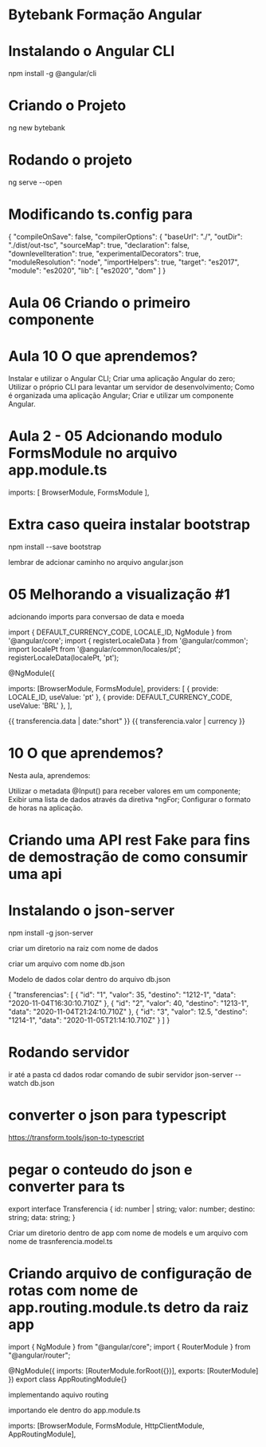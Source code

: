 # Bytebank Formação Angular

# Instalando o Angular CLI
npm install -g @angular/cli

# Criando o Projeto
ng new bytebank

# Rodando o projeto
ng serve --open


# Modificando ts.config para
{
  "compileOnSave": false,
  "compilerOptions": {
    "baseUrl": "./",
    "outDir": "./dist/out-tsc",
    "sourceMap": true,
    "declaration": false,
    "downlevelIteration": true,
    "experimentalDecorators": true,
    "moduleResolution": "node",
    "importHelpers": true,
    "target": "es2017",
    "module": "es2020",
    "lib": [
      "es2020",
      "dom"
    ]
  }

# Aula 06 Criando o primeiro componente

# Aula 10 O que aprendemos?

Instalar e utilizar o Angular CLI;
Criar uma aplicação Angular do zero;
Utilizar o próprio CLI para levantar um servidor de desenvolvimento;
Como é organizada uma aplicação Angular;
Criar e utilizar um componente Angular.


# Aula 2 - 05 Adcionando modulo FormsModule no arquivo app.module.ts

imports: [
    BrowserModule,
    FormsModule
  ],


# Extra caso queira instalar bootstrap
npm install --save bootstrap

lembrar de adcionar caminho no arquivo angular.json


# 05 Melhorando a visualização #1

adcionando imports para conversao de data e moeda


import { DEFAULT_CURRENCY_CODE, LOCALE_ID, NgModule } from '@angular/core';
import { registerLocaleData } from '@angular/common';
import localePt from '@angular/common/locales/pt';
registerLocaleData(localePt, 'pt');

@NgModule({
  
  imports: [BrowserModule, FormsModule],
  providers: [
    { provide: LOCALE_ID, useValue: 'pt' },
    { provide: DEFAULT_CURRENCY_CODE, useValue: 'BRL' },
  ],
 

 {{ transferencia.data | date:"short" }}
{{ transferencia.valor | currency }}

# 10 O que aprendemos?

Nesta aula, aprendemos:

Utilizar o metadata @Input() para receber valores em um componente;
Exibir uma lista de dados através da diretiva *ngFor;
Configurar o formato de horas na aplicação.

# Criando uma API rest Fake para fins de demostração de como consumir uma api

# Instalando o json-server

npm install -g json-server

criar um diretorio na raiz com nome de dados

criar um arquivo com nome db.json

Modelo de dados colar dentro do arquivo db.json

{
  "transferencias": [
    {
      "id": "1",
      "valor": 35,
      "destino": "1212-1",
      "data": "2020-11-04T16:30:10.710Z"
    },
    {
      "id": "2",
      "valor": 40,
      "destino": "1213-1",
      "data": "2020-11-04T21:24:10.710Z"
    },
    {
      "id": "3",
      "valor": 12.5,
      "destino": "1214-1",
      "data": "2020-11-05T21:14:10.710Z"
    }
  ]
}

# Rodando servidor

ir até a pasta 
cd dados
rodar comando de subir servidor
json-server --watch db.json


# converter o json para typescript

https://transform.tools/json-to-typescript

# pegar o conteudo do json e converter para ts 

export interface Transferencia {
  id: number | string;
  valor: number;
  destino: string;
  data: string;
}

Criar um diretorio dentro de app com nome de models e um arquivo com nome de trasnferencia.model.ts

# Criando arquivo de configuração de rotas com nome de app.routing.module.ts detro da raiz app

import { NgModule } from "@angular/core";
import { RouterModule } from "@angular/router";

@NgModule({
  imports: [RouterModule.forRoot({})],
  exports: [RouterModule]
})
export class AppRoutingModule{}


implementando aquivo routing

importando ele dentro do app.module.ts
 
imports: [BrowserModule, FormsModule, HttpClientModule, AppRoutingModule],

